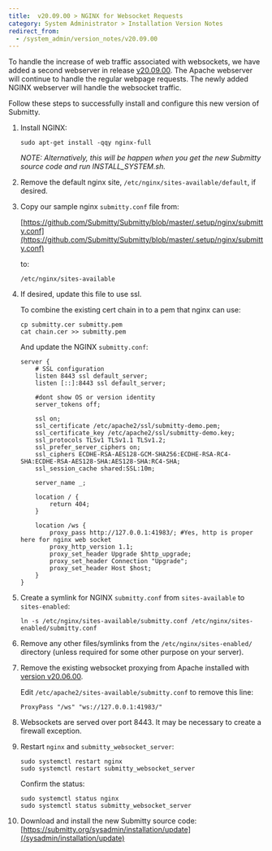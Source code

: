 ```yaml
---
title:  v20.09.00 > NGINX for Websocket Requests
category: System Administrator > Installation Version Notes
redirect_from:
  - /system_admin/version_notes/v20.09.00
---
```


To handle the increase of web traffic associated with websockets, we
have added a second webserver in release
[v20.09.00](https://github.com/Submitty/Submitty/releases/v20.09.00).  The Apache
webserver will continue to handle the regular webpage requests.
The newly added NGINX webserver will handle the websocket traffic.

Follow these steps to successfully install and configure this new
version of Submitty.


1. Install NGINX:  

   ```
   sudo apt-get install -qqy nginx-full
   ```

   _NOTE: Alternatively, this will be happen when you get the new
   Submitty source code and run INSTALL_SYSTEM.sh._
   

2. Remove the default nginx site, `/etc/nginx/sites-available/default`, if desired.


3. Copy our sample nginx `submitty.conf` file from:

   [https://github.com/Submitty/Submitty/blob/master/.setup/nginx/submitty.conf](https://github.com/Submitty/Submitty/blob/master/.setup/nginx/submitty.conf)

   to:

   `/etc/nginx/sites-available`


4. If desired, update this file to use ssl.

   To combine the existing cert chain in to a pem that nginx can use:

   ```
   cp submitty.cer submitty.pem
   cat chain.cer >> submitty.pem 
   ```

   And update the NGINX `submitty.conf`:
   

   ```
   server {
       # SSL configuration
       listen 8443 ssl default_server;
       listen [::]:8443 ssl default_server;

       #dont show OS or version identity
       server_tokens off; 

       ssl on;
       ssl_certificate /etc/apache2/ssl/submitty-demo.pem;
       ssl_certificate_key /etc/apache2/ssl/submitty-demo.key;
       ssl_protocols TLSv1 TLSv1.1 TLSv1.2;
       ssl_prefer_server_ciphers on;
       ssl_ciphers ECDHE-RSA-AES128-GCM-SHA256:ECDHE-RSA-RC4-SHA:ECDHE-RSA-AES128-SHA:AES128-SHA:RC4-SHA;
       ssl_session_cache shared:SSL:10m;

       server_name _;

       location / {
           return 404;
       }

       location /ws {
           proxy_pass http://127.0.0.1:41983/; #Yes, http is proper here for nginx web socket
           proxy_http_version 1.1;
           proxy_set_header Upgrade $http_upgrade;
           proxy_set_header Connection "Upgrade";
           proxy_set_header Host $host;
       }
   }
   ```

5.  Create a symlink for NGINX `submitty.conf` from `sites-available` to `sites-enabled`:

    ```
    ln -s /etc/nginx/sites-available/submitty.conf /etc/nginx/sites-enabled/submitty.conf
    ```

6.  Remove any other files/symlinks from the
    `/etc/nginx/sites-enabled/` directory (unless required for some
    other purpose on your server).
    

7. Remove the existing websocket proxying from Apache installed with
   [version v20.06.00](/sysadmin/installation/version_notes/v20.06.00).

   Edit `/etc/apache2/sites-available/submitty.conf` to remove this line:

   ```
   ProxyPass "/ws" "ws://127.0.0.1:41983/"
   ```


8. Websockets are served over port 8443.  It may be necessary to create a firewall exception.


9. Restart `nginx` and `submitty_websocket_server`:

   ```
   sudo systemctl restart nginx
   sudo systemctl restart submitty_websocket_server
   ```

   Confirm the status:

   ```
   sudo systemctl status nginx
   sudo systemctl status submitty_websocket_server
   ```


10. Download and install the new Submitty source code:
   [https://submitty.org/sysadmin/installation/update](/sysadmin/installation/update)

